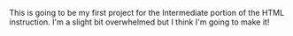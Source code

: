 This is going to be my first project for the Intermediate portion of the HTML instruction. I'm a slight bit overwhelmed but I think I'm going to make it!
